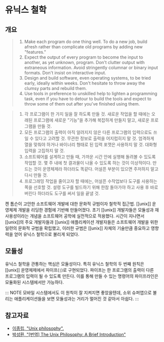 # 유닉스 철학

## 개요

> 1. Make each program do one thing well. To do a new job, build afresh rather than complicate old programs by adding new "features."
> 2. Expect the output of every program to become the input to another, as yet unknown, program. Don't clutter output with extraneous information. Avoid stringently columnar or binary input formats. Don't insist on interactive input.
> 3. Design and build software, even operating systems, to be tried early, ideally within weeks. Don't hesitate to throw away the clumsy parts and rebuild them.
> 4. Use tools in preference to unskilled help to lighten a programming task, even if you have to detour to build the tools and expect to throw some of them out after you've finished using them.


> 1. 각 프로그램이 한 가지 일을 잘 하도록 만들 것. 새로운 작업을 할 때에는 오래된 프로그램에 새로운 "기능"을 추가해 복잡하게 만들지 말고, 새로운 프로그램을 만들 것.
> 2. 모든 프로그램의 출력이 아직 알려지지 않은 다른 프로그램의 입력으로도 쓰일 수 있다고 고려할 것. 무관한 정보로 출력을 어지럽히지 말 것. 엄격하게 열을 맞춰야 하거나 바이너리 형태로 된 입력 포맷은 사용하지 말 것. 대화형 입력을 고집하지 말 것.
> 3. 소프트웨어를 설계하고 만들 때, 가까운 시간 안에 실행해 돌려볼 수 있도록 작업할 것. 몇 주 내에 첫 결과물이 나올 수 있도록 하는 것이 이상적이다. 만드는 것이 운영체제라 하더라도 똑같다. 어설픈 부분이 있으면 주저하지 말고 다시 만들 것.
> 4. 프로그래밍 작업을 줄이고자 할 때에는, 어설픈 수작업보다 도구를 사용하는 쪽을 선호할 것. 설령 도구를 빌드하기 위해 한참 돌아가야 하고 사용 후 바로 버린다 하더라도 도구를 써서 일을 끝낼 것.

켄 톰슨이 고안한 소프트웨어 개발에 대한 문화적 규범이자 철학적 접근법. [[unix]] 운영체제 개발을 리딩한 경험에 기반해 만들어졌다. 초기 [[unix]] 개발자들은 모듈성과 재사용성이라는 개념을 소프트웨어 공학에 실전적으로 적용했다. 시간이 지나면서 [[unix]]의 주요 개발자들과 [[unix]] 애플리케이션 개발자들은 소프트웨어 개발을 위한 일련의 문화적 규범을 확립했고, 이러한 규범은 [[unix]] 자체의 기술만큼 중요하고 영향력을 얻어 유닉스 철학으로 불리게 되었다.

## 모듈성

유닉스 철학을 관통하는 핵심은 모듈성이다. 특히 유닉스 철학의 두 번째 원칙은 [[unix]] 운영체제에서 파이프(`|`)로 구현되었다. 파이프는 한 프로그램의 출력이 다른 프로그램의 입력이 될 수 있도록 만든다. 이를 통해 만들 수 있는 명령어의 파이프라인은 모듈화된 시스템에서만 가능하다.

::: NOTE
모바일 시스템에서도 이 원칙이 잘 지켜지면 좋았을텐데, 소위 슈퍼앱으로 불리는 애플리케이션들을 보면 모듈성과는 거리가 멀어진 것 같아서 아쉽다.
:::

## 참고자료

- [이종립, "Unix philosophy".](https://johngrib.github.io/wiki/Unix-philosophy/)
- [박성환, "[번역] The Unix Philosophy: A Brief Introduction"](https://shoark7.github.io/programming/knowledge/unix-philosophy-intro)
